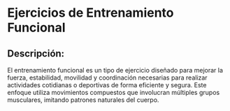 # Ejercicios de Entrenamiento Funcional

## Descripción:
El entrenamiento funcional es un tipo de ejercicio diseñado para mejorar la fuerza, estabilidad, movilidad y coordinación necesarias para realizar actividades cotidianas o deportivas de forma eficiente y segura. Este enfoque utiliza movimientos compuestos que involucran múltiples grupos musculares, imitando patrones naturales del cuerpo.